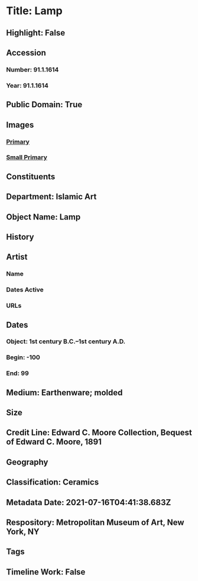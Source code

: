 # Title: Lamp
## Highlight: False
## Accession
### Number: 91.1.1614
### Year: 91.1.1614
## Public Domain: True
## Images
### [Primary](https://images.metmuseum.org/CRDImages/is/original/sf91-1-1614.jpg)
### [Small Primary](https://images.metmuseum.org/CRDImages/is/web-large/sf91-1-1614.jpg)
## Constituents
## Department: Islamic Art
## Object Name: Lamp
## History
## Artist
### Name
### Dates Active
### URLs
## Dates
### Object: 1st century B.C.–1st century A.D.
### Begin: -100
### End: 99
## Medium: Earthenware; molded
## Size
## Credit Line: Edward C. Moore Collection, Bequest of Edward C. Moore, 1891
## Geography
## Classification: Ceramics
## Metadata Date: 2021-07-16T04:41:38.683Z
## Respository: Metropolitan Museum of Art, New York, NY
## Tags
## Timeline Work: False